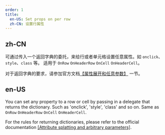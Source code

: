 ```yaml
---
order: 1
title:
  en-US: Set props on per row
  zh-CN: 设置行属性
---
```


## zh-CN

可通过传入一个返回字典的委托，来给行或者单元格设置任意属性。如 `onclick`、`style`、`class` 等。
适用于 `OnRow` `OnHeaderRow` `OnCell` `OnHeaderCell`。

对于返回字典的要求，请参加官方文档[【属性展开和任意参数】](https://docs.microsoft.com/zh-cn/aspnet/core/blazor/components/?view=aspnetcore-5.0&WT.mc_id=DT-MVP-5003987#attribute-splatting-and-arbitrary-parameters) 一节。

## en-US

You can set any property to a row or cell by passing in a delegate that returns the dictionary. Such as 'onclick', 'style', 'class' and so on.
Same as `OnRow` `OnHeaderRow` `OnCell` `OnHeaderCell`.

For the rules for returning dictionaries, please refer to the official documentation [[Attribute splatting and arbitrary parameters]](https://docs.microsoft.com/en-us/aspnet/core/blazor/components/?view=aspnetcore-5.0&WT.mc_id=DT-MVP-5003987#attribute-splatting-and-arbitrary-parameters).